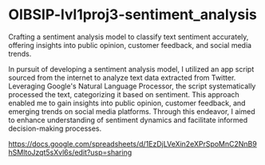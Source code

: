 # OIBSIP-lvl1proj3-sentiment_analysis
Crafting a sentiment analysis model to classify text sentiment accurately, offering insights into public opinion, customer feedback, and social media trends.


In pursuit of developing a sentiment analysis model, I utilized an app script sourced from the internet to analyze text data extracted from Twitter. Leveraging Google's Natural Language Processor, the script systematically processed the text, categorizing it based on sentiment. This approach enabled me to gain insights into public opinion, customer feedback, and emerging trends on social media platforms. Through this endeavor, I aimed to enhance understanding of sentiment dynamics and facilitate informed decision-making processes.

https://docs.google.com/spreadsheets/d/1EzDjLVeXin2eXPrSpoMnC2NnB9hSMltoJzqt5sXvl6s/edit?usp=sharing
